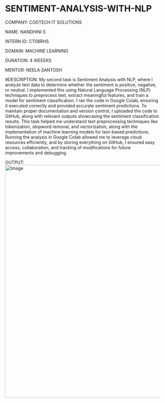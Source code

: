 # SENTIMENT-ANALYSIS-WITH-NLP

COMPANY: CODTECH IT SOLUTIONS

NAME: NANDHINI S

INTERN ID: CT08RHS

DOMAIN: MACHINE LEARNING

DURATION: 4 WEEEKS

MENTOR: NEELA SANTOSH

#DESCRIPTION: My second task is Sentiment Analysis with NLP, where I analyze text data to determine whether the sentiment is positive, negative, or neutral. I implemented this using Natural Language Processing (NLP) techniques to preprocess text, extract meaningful features, and train a model for sentiment classification. I ran the code in Google Colab, ensuring it executed correctly and provided accurate sentiment predictions. To maintain proper documentation and version control, I uploaded the code to GitHub, along with relevant outputs showcasing the sentiment classification results. This task helped me understand text preprocessing techniques like tokenization, stopword removal, and vectorization, along with the implementation of machine learning models for text-based predictions. Running the analysis in Google Colab allowed me to leverage cloud resources efficiently, and by storing everything on GitHub, I ensured easy access, collaboration, and tracking of modifications for future improvements and debugging.

OUTPUT: <img width="756" alt="Image" src="https://github.com/user-attachments/assets/16958a0e-8265-4528-b9ef-2cb64bd982d7" />
